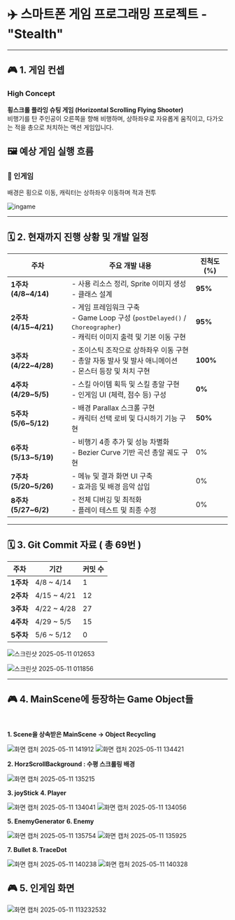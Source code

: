 
# ✈️ 스마트폰 게임 프로그래밍 프로젝트 - "Stealth"
---

## 🎮 1. 게임 컨셉

### High Concept  
**횡스크롤 플라잉 슈팅 게임 (Horizontal Scrolling Flying Shooter)**  
비행기를 탄 주인공이 오른쪽을 향해 비행하며, 상하좌우로 자유롭게 움직이고, 다가오는 적을 총으로 처치하는 액션 게임입니다.


## 🖼️ 예상 게임 실행 흐름

### 📍 인게임  
배경은 횡으로 이동, 캐릭터는 상하좌우 이동하며 적과 전투  

![ingame](https://github.com/user-attachments/assets/87791fd3-4f27-4c91-879a-a0464365da36)

---

## 🗓️ 2. 현재까지 진행 상황 및 개발 일정

| 주차                   | 주요 개발 내용                                                                                       | 진척도 (%)  |
| -------------------- | ---------------------------------------------------------------------------------------------- | -------- |
| **1주차 (4/8\~4/14)**  | - 사용 리소스 정리, Sprite 이미지 생성 <br>- 클래스 설계                                                        | **95%**      |
| **2주차 (4/15\~4/21)** | - 게임 프레임워크 구축<br>- Game Loop 구성 (`postDelayed()` / `Choreographer`)<br>- 캐릭터 이미지 출력 및 기본 이동 구현 | **95%**      |
| **3주차 (4/22\~4/28)** | - 조이스틱 조작으로 상하좌우 이동 구현<br>- 총알 자동 발사 및 발사 애니메이션<br>- 몬스터 등장 및 처치 구현                            | **100%**      |
| **4주차 (4/29\~5/5)**  | - 스킬 아이템 획득 및 스킬 총알 구현<br>- 인게임 UI (체력, 점수 등) 구성                                               | **0%**      |
| **5주차 (5/6\~5/12)**  | - 배경 Parallax 스크롤 구현<br>- 캐릭터 선택 로비 및 다시하기 기능 구현                                               | **50%**      |
| **6주차 (5/13\~5/19)** | - 비행기 4종 추가 및 성능 차별화<br>- Bezier Curve 기반 곡선 총알 궤도 구현                                          | 0%      |
| **7주차 (5/20\~5/26)** | - 메뉴 및 결과 화면 UI 구축<br>- 효과음 및 배경 음악 삽입                                                         | 0%      |
| **8주차 (5/27\~6/2)**  | - 전체 디버깅 및 최적화<br>- 플레이 테스트 및 최종 수정                                                            | 0%      |

---

## 🗓️ 3. Git Commit 자료 ( 총 69번 )

| 주차      | 기간           | 커밋 수 |
| ------- | ------------ | ---- |
| **1주차** | 4/8 \~ 4/14  | 1    |
| **2주차** | 4/15 \~ 4/21 | 12   |
| **3주차** | 4/22 \~ 4/28 | 27   |
| **4주차** | 4/29 \~ 5/5  | 15   |
| **5주차** | 5/6 \~ 5/12  | 0    |

![스크린샷 2025-05-11 012653](https://github.com/user-attachments/assets/39d66358-30af-4871-ac74-9320259cef99)


![스크린샷 2025-05-11 011856](https://github.com/user-attachments/assets/923808b7-c2f2-477e-b6ec-f40fecdeeba0)

---

## 🎮 4. MainScene에 등장하는 Game Object들
<br>

**1. Scene을 상속받은 MainScene -> Object Recycling**

![화면 캡처 2025-05-11 141912](https://github.com/user-attachments/assets/76ff7bf0-9c2b-42c5-aaa2-72a5869e89da)
![화면 캡처 2025-05-11 134421](https://github.com/user-attachments/assets/7d05f3a7-3148-4f36-8ff3-3a5fc0fb64d4)
<br>

**2. HorzScrollBackground : 수평 스크롤링 배경**

![화면 캡처 2025-05-11 135215](https://github.com/user-attachments/assets/706c9572-2db8-4b5a-908e-5a6cf93c58fd)
<br> 

**3. joyStick**
**4. Player**

![화면 캡처 2025-05-11 134041](https://github.com/user-attachments/assets/6fe7793a-8a81-49a7-8307-03c5f9e41533)
![화면 캡처 2025-05-11 134056](https://github.com/user-attachments/assets/642eb4f7-8713-4c94-af3e-e2c6ea788b4e)
<br>

**5. EnemyGenerator**
**6. Enemy**

![화면 캡처 2025-05-11 135754](https://github.com/user-attachments/assets/3d47c2a9-b6ad-4a6d-b448-34119f115a3c)
![화면 캡처 2025-05-11 135925](https://github.com/user-attachments/assets/cd0606d7-eecf-429b-8c98-55f9d66f51be)
<br>

**7. Bullet**
**8. TraceDot**

![화면 캡처 2025-05-11 140238](https://github.com/user-attachments/assets/9bf349b9-0e6e-4709-9d30-12c3b77085bd)
![화면 캡처 2025-05-11 140328](https://github.com/user-attachments/assets/f0d0b408-f5df-4e77-b9e4-b647f6c3dc1f)


## 🎮 5. 인게임 화면

![화면 캡처 2025-05-11 113232532](https://github.com/user-attachments/assets/83ad1f77-e57b-4e76-832c-1be48b6b150e)





